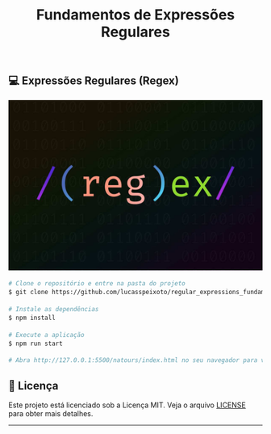 <h1 align="center">
   Fundamentos de Expressões Regulares
</h1>

<br>

## 💻 Expressões Regulares (Regex)

![interface](logo.jpg "Logo")

```bash
# Clone o repositório e entre na pasta do projeto
$ git clone https://github.com/lucasspeixoto/regular_expressions_fundamentals.git && cd regular_expressions_fundamentals

# Instale as dependências
$ npm install

# Execute a aplicação
$ npm run start

# Abra http://127.0.0.1:5500/natours/index.html no seu navegador para ver a aplicação rodando!
```

## 📝 Licença

Este projeto está licenciado sob a Licença MIT. Veja o arquivo [LICENSE](LICENSE) para obter mais detalhes.

---

